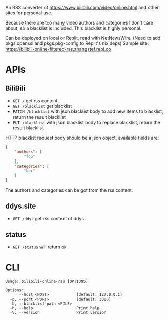 An RSS converter of https://www.bilibili.com/video/online.html and other sites for personal use.

Because there are too many video authors and categories I don't care about, so a blacklist is included.
This blacklist is highly personal.

Can be deployed on local or Replit, read with NetNewsWire.
(Need to add pkgs.openssl and pkgs.pkg-config to Replit's nix deps)
Sample site: https://bilibili-online-filtered-rss.zhangstef.repl.co


# APIs
## BiliBili 
- `GET /` get rss content
- `GET /blacklist` get blacklist
- `PATCH /blacklist` with json blacklist body to add new items to blacklist, return the result blacklist
- `PUT /blacklist` with json blacklist body to replace blacklist, return the result blacklist


HTTP blacklist request body should be a json object, available fields are:
```json
{
    "authors": [
        "foo"
    ],
    "categories": [
        "bar"
    ]
}

```
The authors and categories can be got from the rss content.


## ddys.site
- `GET /ddys` get rss content of ddys

## status
- `GET /status` will return `ok`

# CLI
```
Usage: bilibili-online-rss [OPTIONS]

Options:
      --host <HOST>            [default: 127.0.0.1]
  -p, --port <PORT>            [default: 3000]
  -b, --blacklist-path <FILE>  
  -h, --help                   Print help
  -V, --version                Print version

```
